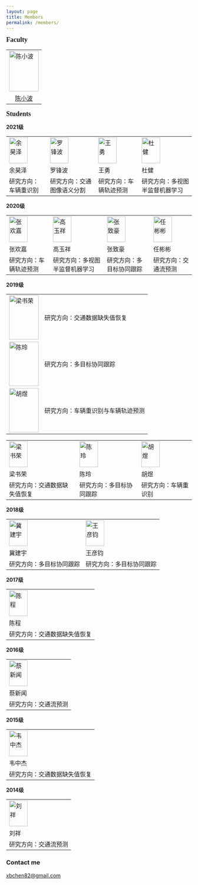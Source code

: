 ```yaml
---
layout: page
title: Members
permalink: /members/
---
```



**<font size=4 face='Times New Roman'>Faculty</font>**

<table>
    <tr>
        <td><img src="https://xbchen82.github.io/images/me.jpg" alt="陈小波" width="80px" height="110px"></td>
    </tr>
	<tr>
        <td><center><a href="https://xbchen82.github.io/biography/">陈小波</a></center></td>
    </tr>
</table>  

**<font size=4 face='Times New Roman'>Students</font>**
<p><b>2021级</b></p>

<table>
    <tr>
        <td><img src="https://xbchen82.github.io/images/yhz.jpg" alt="余昊泽" width="50px" height="70px"></td>
		<td><img src="https://xbchen82.github.io/images/lfb.jpg" alt="罗锋波" width="50px" height="70px"></td>
		<td><img src="https://xbchen82.github.io/images/wy.jpg" alt="王勇" width="50px" height="70px"></td>
		<td><img src="https://xbchen82.github.io/images/dj.jpg" alt="杜健" width="50px" height="70px"></td>
    </tr>
	<tr>
        <td>余昊泽</td>
		<td>罗锋波</td>
		<td>王勇</td>
		<td>杜健</td>
    </tr>
	<tr>
        <td>研究方向：车辆重识别</td>
		<td>研究方向：交通图像语义分割</td>
		<td>研究方向：车辆轨迹预测</td>
		<td>研究方向：多视图半监督机器学习</td>
    </tr>
</table>

<p><b>2020级</b></p>
<table>
    <tr>
        <td><img src="https://xbchen82.github.io/images/zhj.jpg" alt="张欢嘉" width="50px" height="70px"></td>
		<td><img src="https://xbchen82.github.io/images/gyx.png" alt="高玉祥" width="50px" height="70px"></td>
		<td><img src="https://xbchen82.github.io/images/zzh.jpg" alt="张致豪" width="50px" height="70px"></td>
		<td><img src="https://xbchen82.github.io/images/rbb.jpg" alt="任彬彬" width="50px" height="70px"></td>
    </tr>
	<tr>
        <td>张欢嘉</td>
		<td>高玉祥</td>
		<td>张致豪</td>
		<td>任彬彬</td>
    </tr>
	<tr>
        <td>研究方向：车辆轨迹预测</td>
		<td>研究方向：多视图半监督机器学习</td>
		<td>研究方向：多目标协同跟踪</td>
		<td>研究方向：交通流预测</td>
    </tr>
</table>

<p><b>2019级</b></p>

<table>
    <tr>
        <td><img src="https://xbchen82.github.io/images/lsr.jpg" alt="梁书荣" width="80px" height="120px"></td>
		<td>研究方向：交通数据缺失值恢复</td>		
    </tr>
	<tr>
        <td><img src="https://xbchen82.github.io/images/cl.jpg" alt="陈玲" width="80px" height="120px"></td>
		<td>研究方向：多目标协同跟踪</td>		
    </tr>
	<tr>
        <td><img src="https://xbchen82.github.io/images/hy.jpg" alt="胡煜" width="80px" height="120px"></td>
		<td>研究方向：车辆重识别与车辆轨迹预测</td>		
    </tr>
</table>

<table>
    <tr>
        <td><img src="https://xbchen82.github.io/images/lsr.jpg" alt="梁书荣" width="50px" height="70px"></td>
		<td><img src="https://xbchen82.github.io/images/cl.jpg" alt="陈玲" width="50px" height="70px"></td>
		<td><img src="https://xbchen82.github.io/images/hy.jpg" alt="胡煜" width="50px" height="70px"></td>
    </tr>
	<tr>
        <td>梁书荣</td>
		<td>陈玲</td>
		<td>胡煜</td>
    </tr>
	<tr>
        <td>研究方向：交通数据缺失值恢复</td>
		<td>研究方向：多目标协同跟踪</td>
		<td>研究方向：车辆重识别</td>
    </tr>
</table>

<p><b>2018级</b></p>
<table>
    <tr>
        <td><img src="https://xbchen82.github.io/images/jjy.jpg" alt="冀建宇" width="50px" height="70px"></td>
		<td><img src="https://xbchen82.github.io/images/wyj.jpg" alt="王彦钧" width="50px" height="70px"></td>
    </tr>
	<tr>
        <td>冀建宇</td>
		<td>王彦钧</td>
    </tr>
	<tr>
        <td>研究方向：多目标协同跟踪</td>
		<td>研究方向：多目标协同跟踪</td>
    </tr>
</table>

<p><b>2017级</b></p>
<table>
    <tr>
        <td><img src="https://xbchen82.github.io/images/cc.jpg" alt="陈程" width="50px" height="70px"></td>
    </tr>
	<tr>
        <td>陈程</td>
    </tr>
	<tr>
        <td>研究方向：交通数据缺失值恢复</td>
    </tr>
</table>


<p><b>2016级</b></p>
<table>
    <tr>
        <td><img src="https://xbchen82.github.io/images/cxw.jpg" alt="蔡新闻" width="50px" height="70px"></td>
    </tr>
	<tr>
        <td>蔡新闻</td>
    </tr>
	<tr>
        <td>研究方向：交通流预测</td>
    </tr>
</table>

<p><b>2015级</b></p>
<table>
    <tr>
        <td><img src="https://xbchen82.github.io/images/wzj.jpg" alt="韦中杰" width="50px" height="70px"></td>
    </tr>
	<tr>
        <td>韦中杰</td>
    </tr>
	<tr>
        <td>研究方向：交通数据缺失值恢复</td>
    </tr>
</table>

<p><b>2014级</b></p>
<table>
    <tr>
        <td><img src="https://xbchen82.github.io/images/lx.jpg" alt="刘祥" width="50px" height="70px"></td>
    </tr>
	<tr>
        <td>刘祥</td>
    </tr>
	<tr>
        <td>研究方向：交通流预测</td>
    </tr>
</table>



### Contact me

[xbchen82@gmail.com](mailto:xbchen82@gmail.com)